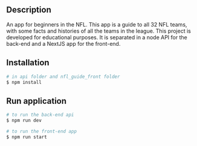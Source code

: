 ## Description

An app for beginners in the NFL. This app is a guide to all 32 NFL teams, with some facts and histories of all the teams in the league. This project is developed for educational purposes. It is separated in a node API for the back-end and a NextJS app for the front-end.

## Installation

```bash
# in api folder and nfl_guide_front folder
$ npm install
```

## Run application

```bash
# to run the back-end api 
$ npm run dev
```

```bash
# to run the front-end app
$ npm run start
```

